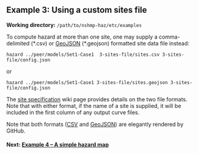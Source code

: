 Example 3: Using a custom sites file
------------------------------------

__Working directory:__ `/path/to/nshmp-haz/etc/examples`

To compute hazard at more than one site, one may supply a comma-delimited (\*.csv) or [GeoJSON](http://geojson.org) (\*.geojson) formatted site data file instead:

```Shell
hazard ../peer/models/Set1-Case1  3-sites-file/sites.csv 3-sites-file/config.json
```

or

```Shell
hazard ../peer/models/Set1-Case1 3-sites-file/sites.geojson 3-sites-file/config.json
```

The [site specification](https://github.com/usgs/nshmp-haz/wiki/Sites) wiki page provides details on the two file formats. Note that with either format, if the name of a site is supplied, it will be included in the first column of any output curve files.

Note that both formats ([CSV](sites.csv) and [GeoJSON](sites.geojson)) are elegantly rendered by GitHub.

#### Next: [Example 4 – A simple hazard map](../4-hazard-map)
